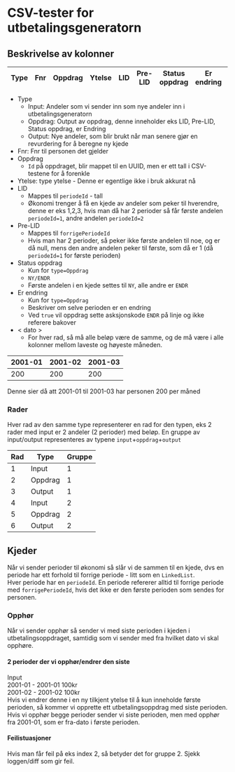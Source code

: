 # CSV-tester for utbetalingsgeneratorn

## Beskrivelse av kolonner

| Type | Fnr | Oppdrag | Ytelse | LID | Pre-LID | Status oppdrag | Er endring | 2020-01 | 2020-02 | 2020-03 |
| ---- | --- | ------- | ------ | --- | ------- | -------------- | ---------- | ------- | ------- | ------- |

* Type
    * Input: Andeler som vi sender inn som nye andeler inn i utbetalingsgeneratorn
    * Oppdrag: Output av oppdrag, denne inneholder eks LID, Pre-LID, Status oppdrag, er Endring
    * Output: Nye andeler, som blir brukt når man senere gjør en revurdering for å beregne ny kjede
* Fnr: Fnr til personen det gjelder
* Oppdrag
    * `Id` på oppdraget, blir mappet til en UUID, men er ett tall i CSV-testene for å forenkle 
* Ytelse: type ytelse - Denne er egentlige ikke i bruk akkurat nå
* LID
    * Mappes til `periodeId` - tall
    * Økonomi trenger å få en kjede av andeler som peker til hverendre, denne er eks 1,2,3, hvis man då har 2 perioder så får
      første andelen `periodeId=1`, andre andelen `periodeId=2`
* Pre-LID
    * Mappes til `forrigePeriodeId`
    * Hvis man har 2 perioder, så peker ikke første andelen til noe, og er då null, mens den andre andelen peker til første, som
      då er 1 (då `periodeId=1` for første perioden)
* Status oppdrag
    * Kun for `type=Oppdrag`
    * `NY/ENDR`
    * Første andelen i en kjede settes til `NY`, alle andre er `ENDR`
* Er endring
    * Kun for `type=Oppdrag`
    * Beskriver om selve perioden er en endring
    * Ved `true` vil oppdrag sette asksjonskode `ENDR` på linje og ikke referere bakover
* < dato >
    * For hver rad, så må alle beløp være de samme, og de må være i alle kolonner mellom laveste og høyeste måneden.

| 2001-01 | 2001-02 | 2001-03 |
| ------- | ------- | ------- | 
| 200     | 200     | 200     |

Denne sier då att 2001-01 til 2001-03 har personen 200 per måned

### Rader

Hver rad av den samme type representerer en rad for den typen, eks 2 rader med input er 2 andeler (2 perioder) med beløp. En
gruppe av input/output representeres av typene `input`+`oppdrag`+`output`

| Rad | Type    | Gruppe |
| --- | ------- | ------ |
| 1   | Input   | 1      |
| 2   | Oppdrag | 1      |
| 3   | Output  | 1      |
| 4   | Input   | 2      |
| 5   | Oppdrag | 2      |
| 6   | Output  | 2      |

## Kjeder
Når vi sender perioder til økonomi så slår vi de sammen til en kjede, dvs en periode har ett forhold til forrige periode - litt som en `LinkedList`. <br />
Hver periode har en `periodeId`. En periode refererer alltid til forrige periode med `forrigePeriodeId`, hvis det ikke er den første perioden som sendes for personen.

### Opphør
Når vi sender opphør så sender vi med siste perioden i kjeden i utbetalingsoppdraget, samtidig som vi sender med fra hvilket dato vi skal opphøre.

#### 2 perioder der vi opphør/endrer den siste
Input <br />
2001-01 - 2001-01 100kr <br />
2001-02 - 2001-02 100kr <br />
Hvis vi endrer denne i en ny tilkjent ytelse til å kun inneholde første perioden, så kommer vi opprette ett utbetalingsoppdrag med siste perioden. <br />
Hvis vi opphør begge perioder sender vi siste perioden, men med opphør fra 2001-01, som er fra-dato i første perioden.

#### Feilistuasjoner
Hvis man får feil på eks index 2, så betyder det for gruppe 2. Sjekk loggen/diff som gir feil.